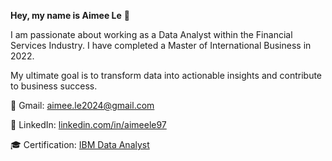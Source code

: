 **Hey, my name is Aimee Le** 👋

I am passionate about working as a Data Analyst within the Financial Services Industry. I have completed a Master of International Business in 2022.

My ultimate goal is to transform data into actionable insights and contribute to business success.

📩 Gmail: aimee.le2024@gmail.com  

📲 LinkedIn: [linkedin.com/in/aimeele97](https://www.linkedin.com/in/aimeele97)

🎓 Certification: [IBM Data Analyst](https://coursera.org/share/630e9c1598367f752e30e3a595e04552)
